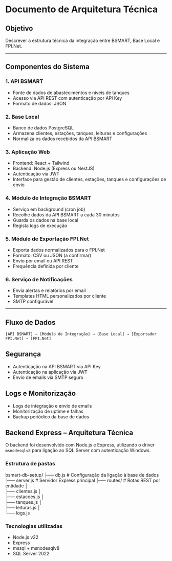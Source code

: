 # Documento de Arquitetura Técnica

## Objetivo
Descrever a estrutura técnica da integração entre BSMART, Base Local e FPI.Net.

---

## Componentes do Sistema

### 1. API BSMART
- Fonte de dados de abastecimentos e níveis de tanques
- Acesso via API REST com autenticação por API Key
- Formato de dados: JSON

### 2. Base Local
- Banco de dados PostgreSQL
- Armazena clientes, estações, tanques, leituras e configurações
- Normaliza os dados recebidos da API BSMART

### 3. Aplicação Web
- Frontend: React + Tailwind
- Backend: Node.js (Express ou NestJS)
- Autenticação via JWT
- Interface para gestão de clientes, estações, tanques e configurações de envio

### 4. Módulo de Integração BSMART
- Serviço em background (cron job)
- Recolhe dados da API BSMART a cada 30 minutos
- Guarda os dados na base local
- Regista logs de execução

### 5. Módulo de Exportação FPI.Net
- Exporta dados normalizados para o FPI.Net
- Formato: CSV ou JSON (a confirmar)
- Envio por email ou API REST
- Frequência definida por cliente

### 6. Serviço de Notificações
- Envia alertas e relatórios por email
- Templates HTML personalizados por cliente
- SMTP configurável

---

## Fluxo de Dados

```plaintext
[API BSMART] → [Módulo de Integração] → [Base Local] → [Exportador FPI.Net] → [FPI.Net]
```
## Segurança
- Autenticação na API BSMART via API Key
- Autenticação na aplicação via JWT
- Envio de emails via SMTP seguro

## Logs e Monitorização
- Logs de integração e envio de emails
- Monitorização de uptime e falhas
- Backup periódico da base de dados

## Backend Express – Arquitetura Técnica

O backend foi desenvolvido com Node.js e Express, utilizando o driver `msnodesqlv8` para ligação ao SQL Server com autenticação Windows.

### Estrutura de pastas

bsmart-db-setup/ 
├── db.js               # Configuração da ligação à base de dados 
├── server.js           # Servidor Express principal 
├── routes/             # Rotas REST por entidade 
│   
├── clientes.js 
│   
├── estacoes.js 
│   
├── tanques.js 
│   
├── leituras.js 
│   
└── logs.js

### Tecnologias utilizadas

- Node.js v22
- Express
- mssql + msnodesqlv8
- SQL Server 2022